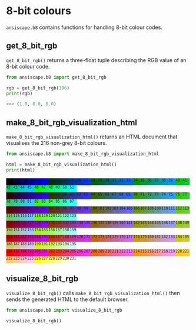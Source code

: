 # 8-bit colours

`ansiscape.b8` contains functions for handling 8-bit colour codes.

## get_8_bit_rgb

`get_8_bit_rgb()` returns a three-float tuple describing the RGB value of an 8-bit colour code.

```python
from ansiscape.b8 import get_8_bit_rgb

rgb = get_8_bit_rgb(196)
print(rgb)

>>> (1.0, 0.0, 0.0)
```

## make_8_bit_rgb_visualization_html

`make_8_bit_rgb_visualization_html()` returns an HTML document that visualises the 216 non-grey 8-bit colours.

```python
from ansiscape.b8 import make_8_bit_rgb_visualization_html

html = make_8_bit_rgb_visualization_html()
print(html)
```

<!-- markdownlint-disable MD033 -->
<style>.colors div { width: 1.2rem; height: 1.2rem; display: inline-block; }</style>
<div class="colors" style="font-family: monospace; font-size: 0.6rem; margin-bottom: 1rem;"><div style="background: rgb(calc(0.0*255), calc(0.0*255), calc(0.0*255));">16</div><div style="background: rgb(calc(0.0*255), calc(0.0*255), calc(0.2*255));">17</div><div style="background: rgb(calc(0.0*255), calc(0.0*255), calc(0.4*255));">18</div><div style="background: rgb(calc(0.0*255), calc(0.0*255), calc(0.6*255));">19</div><div style="background: rgb(calc(0.0*255), calc(0.0*255), calc(0.8*255));">20</div><div style="background: rgb(calc(0.0*255), calc(0.0*255), calc(1.0*255));">21</div><div style="background: rgb(calc(0.0*255), calc(0.2*255), calc(0.0*255));">22</div><div style="background: rgb(calc(0.0*255), calc(0.2*255), calc(0.2*255));">23</div><div style="background: rgb(calc(0.0*255), calc(0.2*255), calc(0.4*255));">24</div><div style="background: rgb(calc(0.0*255), calc(0.2*255), calc(0.6*255));">25</div><div style="background: rgb(calc(0.0*255), calc(0.2*255), calc(0.8*255));">26</div><div style="background: rgb(calc(0.0*255), calc(0.2*255), calc(1.0*255));">27</div><div style="background: rgb(calc(0.0*255), calc(0.4*255), calc(0.0*255));">28</div><div style="background: rgb(calc(0.0*255), calc(0.4*255), calc(0.2*255));">29</div><div style="background: rgb(calc(0.0*255), calc(0.4*255), calc(0.4*255));">30</div><div style="background: rgb(calc(0.0*255), calc(0.4*255), calc(0.6*255));">31</div><div style="background: rgb(calc(0.0*255), calc(0.4*255), calc(0.8*255));">32</div><div style="background: rgb(calc(0.0*255), calc(0.4*255), calc(1.0*255));">33</div><div style="background: rgb(calc(0.0*255), calc(0.6*255), calc(0.0*255));">34</div><div style="background: rgb(calc(0.0*255), calc(0.6*255), calc(0.2*255));">35</div><div style="background: rgb(calc(0.0*255), calc(0.6*255), calc(0.4*255));">36</div><div style="background: rgb(calc(0.0*255), calc(0.6*255), calc(0.6*255));">37</div><div style="background: rgb(calc(0.0*255), calc(0.6*255), calc(0.8*255));">38</div><div style="background: rgb(calc(0.0*255), calc(0.6*255), calc(1.0*255));">39</div><div style="background: rgb(calc(0.0*255), calc(0.8*255), calc(0.0*255));">40</div><div style="background: rgb(calc(0.0*255), calc(0.8*255), calc(0.2*255));">41</div><div style="background: rgb(calc(0.0*255), calc(0.8*255), calc(0.4*255));">42</div><div style="background: rgb(calc(0.0*255), calc(0.8*255), calc(0.6*255));">43</div><div style="background: rgb(calc(0.0*255), calc(0.8*255), calc(0.8*255));">44</div><div style="background: rgb(calc(0.0*255), calc(0.8*255), calc(1.0*255));">45</div><div style="background: rgb(calc(0.0*255), calc(1.0*255), calc(0.0*255));">46</div><div style="background: rgb(calc(0.0*255), calc(1.0*255), calc(0.2*255));">47</div><div style="background: rgb(calc(0.0*255), calc(1.0*255), calc(0.4*255));">48</div><div style="background: rgb(calc(0.0*255), calc(1.0*255), calc(0.6*255));">49</div><div style="background: rgb(calc(0.0*255), calc(1.0*255), calc(0.8*255));">50</div><div style="background: rgb(calc(0.0*255), calc(1.0*255), calc(1.0*255));">51</div><br /><div style="background: rgb(calc(0.2*255), calc(0.0*255), calc(0.0*255));">52</div><div style="background: rgb(calc(0.2*255), calc(0.0*255), calc(0.2*255));">53</div><div style="background: rgb(calc(0.2*255), calc(0.0*255), calc(0.4*255));">54</div><div style="background: rgb(calc(0.2*255), calc(0.0*255), calc(0.6*255));">55</div><div style="background: rgb(calc(0.2*255), calc(0.0*255), calc(0.8*255));">56</div><div style="background: rgb(calc(0.2*255), calc(0.0*255), calc(1.0*255));">57</div><div style="background: rgb(calc(0.2*255), calc(0.2*255), calc(0.0*255));">58</div><div style="background: rgb(calc(0.2*255), calc(0.2*255), calc(0.2*255));">59</div><div style="background: rgb(calc(0.2*255), calc(0.2*255), calc(0.4*255));">60</div><div style="background: rgb(calc(0.2*255), calc(0.2*255), calc(0.6*255));">61</div><div style="background: rgb(calc(0.2*255), calc(0.2*255), calc(0.8*255));">62</div><div style="background: rgb(calc(0.2*255), calc(0.2*255), calc(1.0*255));">63</div><div style="background: rgb(calc(0.2*255), calc(0.4*255), calc(0.0*255));">64</div><div style="background: rgb(calc(0.2*255), calc(0.4*255), calc(0.2*255));">65</div><div style="background: rgb(calc(0.2*255), calc(0.4*255), calc(0.4*255));">66</div><div style="background: rgb(calc(0.2*255), calc(0.4*255), calc(0.6*255));">67</div><div style="background: rgb(calc(0.2*255), calc(0.4*255), calc(0.8*255));">68</div><div style="background: rgb(calc(0.2*255), calc(0.4*255), calc(1.0*255));">69</div><div style="background: rgb(calc(0.2*255), calc(0.6*255), calc(0.0*255));">70</div><div style="background: rgb(calc(0.2*255), calc(0.6*255), calc(0.2*255));">71</div><div style="background: rgb(calc(0.2*255), calc(0.6*255), calc(0.4*255));">72</div><div style="background: rgb(calc(0.2*255), calc(0.6*255), calc(0.6*255));">73</div><div style="background: rgb(calc(0.2*255), calc(0.6*255), calc(0.8*255));">74</div><div style="background: rgb(calc(0.2*255), calc(0.6*255), calc(1.0*255));">75</div><div style="background: rgb(calc(0.2*255), calc(0.8*255), calc(0.0*255));">76</div><div style="background: rgb(calc(0.2*255), calc(0.8*255), calc(0.2*255));">77</div><div style="background: rgb(calc(0.2*255), calc(0.8*255), calc(0.4*255));">78</div><div style="background: rgb(calc(0.2*255), calc(0.8*255), calc(0.6*255));">79</div><div style="background: rgb(calc(0.2*255), calc(0.8*255), calc(0.8*255));">80</div><div style="background: rgb(calc(0.2*255), calc(0.8*255), calc(1.0*255));">81</div><div style="background: rgb(calc(0.2*255), calc(1.0*255), calc(0.0*255));">82</div><div style="background: rgb(calc(0.2*255), calc(1.0*255), calc(0.2*255));">83</div><div style="background: rgb(calc(0.2*255), calc(1.0*255), calc(0.4*255));">84</div><div style="background: rgb(calc(0.2*255), calc(1.0*255), calc(0.6*255));">85</div><div style="background: rgb(calc(0.2*255), calc(1.0*255), calc(0.8*255));">86</div><div style="background: rgb(calc(0.2*255), calc(1.0*255), calc(1.0*255));">87</div><br /><div style="background: rgb(calc(0.4*255), calc(0.0*255), calc(0.0*255));">88</div><div style="background: rgb(calc(0.4*255), calc(0.0*255), calc(0.2*255));">89</div><div style="background: rgb(calc(0.4*255), calc(0.0*255), calc(0.4*255));">90</div><div style="background: rgb(calc(0.4*255), calc(0.0*255), calc(0.6*255));">91</div><div style="background: rgb(calc(0.4*255), calc(0.0*255), calc(0.8*255));">92</div><div style="background: rgb(calc(0.4*255), calc(0.0*255), calc(1.0*255));">93</div><div style="background: rgb(calc(0.4*255), calc(0.2*255), calc(0.0*255));">94</div><div style="background: rgb(calc(0.4*255), calc(0.2*255), calc(0.2*255));">95</div><div style="background: rgb(calc(0.4*255), calc(0.2*255), calc(0.4*255));">96</div><div style="background: rgb(calc(0.4*255), calc(0.2*255), calc(0.6*255));">97</div><div style="background: rgb(calc(0.4*255), calc(0.2*255), calc(0.8*255));">98</div><div style="background: rgb(calc(0.4*255), calc(0.2*255), calc(1.0*255));">99</div><div style="background: rgb(calc(0.4*255), calc(0.4*255), calc(0.0*255));">100</div><div style="background: rgb(calc(0.4*255), calc(0.4*255), calc(0.2*255));">101</div><div style="background: rgb(calc(0.4*255), calc(0.4*255), calc(0.4*255));">102</div><div style="background: rgb(calc(0.4*255), calc(0.4*255), calc(0.6*255));">103</div><div style="background: rgb(calc(0.4*255), calc(0.4*255), calc(0.8*255));">104</div><div style="background: rgb(calc(0.4*255), calc(0.4*255), calc(1.0*255));">105</div><div style="background: rgb(calc(0.4*255), calc(0.6*255), calc(0.0*255));">106</div><div style="background: rgb(calc(0.4*255), calc(0.6*255), calc(0.2*255));">107</div><div style="background: rgb(calc(0.4*255), calc(0.6*255), calc(0.4*255));">108</div><div style="background: rgb(calc(0.4*255), calc(0.6*255), calc(0.6*255));">109</div><div style="background: rgb(calc(0.4*255), calc(0.6*255), calc(0.8*255));">110</div><div style="background: rgb(calc(0.4*255), calc(0.6*255), calc(1.0*255));">111</div><div style="background: rgb(calc(0.4*255), calc(0.8*255), calc(0.0*255));">112</div><div style="background: rgb(calc(0.4*255), calc(0.8*255), calc(0.2*255));">113</div><div style="background: rgb(calc(0.4*255), calc(0.8*255), calc(0.4*255));">114</div><div style="background: rgb(calc(0.4*255), calc(0.8*255), calc(0.6*255));">115</div><div style="background: rgb(calc(0.4*255), calc(0.8*255), calc(0.8*255));">116</div><div style="background: rgb(calc(0.4*255), calc(0.8*255), calc(1.0*255));">117</div><div style="background: rgb(calc(0.4*255), calc(1.0*255), calc(0.0*255));">118</div><div style="background: rgb(calc(0.4*255), calc(1.0*255), calc(0.2*255));">119</div><div style="background: rgb(calc(0.4*255), calc(1.0*255), calc(0.4*255));">120</div><div style="background: rgb(calc(0.4*255), calc(1.0*255), calc(0.6*255));">121</div><div style="background: rgb(calc(0.4*255), calc(1.0*255), calc(0.8*255));">122</div><div style="background: rgb(calc(0.4*255), calc(1.0*255), calc(1.0*255));">123</div><br /><div style="background: rgb(calc(0.6*255), calc(0.0*255), calc(0.0*255));">124</div><div style="background: rgb(calc(0.6*255), calc(0.0*255), calc(0.2*255));">125</div><div style="background: rgb(calc(0.6*255), calc(0.0*255), calc(0.4*255));">126</div><div style="background: rgb(calc(0.6*255), calc(0.0*255), calc(0.6*255));">127</div><div style="background: rgb(calc(0.6*255), calc(0.0*255), calc(0.8*255));">128</div><div style="background: rgb(calc(0.6*255), calc(0.0*255), calc(1.0*255));">129</div><div style="background: rgb(calc(0.6*255), calc(0.2*255), calc(0.0*255));">130</div><div style="background: rgb(calc(0.6*255), calc(0.2*255), calc(0.2*255));">131</div><div style="background: rgb(calc(0.6*255), calc(0.2*255), calc(0.4*255));">132</div><div style="background: rgb(calc(0.6*255), calc(0.2*255), calc(0.6*255));">133</div><div style="background: rgb(calc(0.6*255), calc(0.2*255), calc(0.8*255));">134</div><div style="background: rgb(calc(0.6*255), calc(0.2*255), calc(1.0*255));">135</div><div style="background: rgb(calc(0.6*255), calc(0.4*255), calc(0.0*255));">136</div><div style="background: rgb(calc(0.6*255), calc(0.4*255), calc(0.2*255));">137</div><div style="background: rgb(calc(0.6*255), calc(0.4*255), calc(0.4*255));">138</div><div style="background: rgb(calc(0.6*255), calc(0.4*255), calc(0.6*255));">139</div><div style="background: rgb(calc(0.6*255), calc(0.4*255), calc(0.8*255));">140</div><div style="background: rgb(calc(0.6*255), calc(0.4*255), calc(1.0*255));">141</div><div style="background: rgb(calc(0.6*255), calc(0.6*255), calc(0.0*255));">142</div><div style="background: rgb(calc(0.6*255), calc(0.6*255), calc(0.2*255));">143</div><div style="background: rgb(calc(0.6*255), calc(0.6*255), calc(0.4*255));">144</div><div style="background: rgb(calc(0.6*255), calc(0.6*255), calc(0.6*255));">145</div><div style="background: rgb(calc(0.6*255), calc(0.6*255), calc(0.8*255));">146</div><div style="background: rgb(calc(0.6*255), calc(0.6*255), calc(1.0*255));">147</div><div style="background: rgb(calc(0.6*255), calc(0.8*255), calc(0.0*255));">148</div><div style="background: rgb(calc(0.6*255), calc(0.8*255), calc(0.2*255));">149</div><div style="background: rgb(calc(0.6*255), calc(0.8*255), calc(0.4*255));">150</div><div style="background: rgb(calc(0.6*255), calc(0.8*255), calc(0.6*255));">151</div><div style="background: rgb(calc(0.6*255), calc(0.8*255), calc(0.8*255));">152</div><div style="background: rgb(calc(0.6*255), calc(0.8*255), calc(1.0*255));">153</div><div style="background: rgb(calc(0.6*255), calc(1.0*255), calc(0.0*255));">154</div><div style="background: rgb(calc(0.6*255), calc(1.0*255), calc(0.2*255));">155</div><div style="background: rgb(calc(0.6*255), calc(1.0*255), calc(0.4*255));">156</div><div style="background: rgb(calc(0.6*255), calc(1.0*255), calc(0.6*255));">157</div><div style="background: rgb(calc(0.6*255), calc(1.0*255), calc(0.8*255));">158</div><div style="background: rgb(calc(0.6*255), calc(1.0*255), calc(1.0*255));">159</div><br /><div style="background: rgb(calc(0.8*255), calc(0.0*255), calc(0.0*255));">160</div><div style="background: rgb(calc(0.8*255), calc(0.0*255), calc(0.2*255));">161</div><div style="background: rgb(calc(0.8*255), calc(0.0*255), calc(0.4*255));">162</div><div style="background: rgb(calc(0.8*255), calc(0.0*255), calc(0.6*255));">163</div><div style="background: rgb(calc(0.8*255), calc(0.0*255), calc(0.8*255));">164</div><div style="background: rgb(calc(0.8*255), calc(0.0*255), calc(1.0*255));">165</div><div style="background: rgb(calc(0.8*255), calc(0.2*255), calc(0.0*255));">166</div><div style="background: rgb(calc(0.8*255), calc(0.2*255), calc(0.2*255));">167</div><div style="background: rgb(calc(0.8*255), calc(0.2*255), calc(0.4*255));">168</div><div style="background: rgb(calc(0.8*255), calc(0.2*255), calc(0.6*255));">169</div><div style="background: rgb(calc(0.8*255), calc(0.2*255), calc(0.8*255));">170</div><div style="background: rgb(calc(0.8*255), calc(0.2*255), calc(1.0*255));">171</div><div style="background: rgb(calc(0.8*255), calc(0.4*255), calc(0.0*255));">172</div><div style="background: rgb(calc(0.8*255), calc(0.4*255), calc(0.2*255));">173</div><div style="background: rgb(calc(0.8*255), calc(0.4*255), calc(0.4*255));">174</div><div style="background: rgb(calc(0.8*255), calc(0.4*255), calc(0.6*255));">175</div><div style="background: rgb(calc(0.8*255), calc(0.4*255), calc(0.8*255));">176</div><div style="background: rgb(calc(0.8*255), calc(0.4*255), calc(1.0*255));">177</div><div style="background: rgb(calc(0.8*255), calc(0.6*255), calc(0.0*255));">178</div><div style="background: rgb(calc(0.8*255), calc(0.6*255), calc(0.2*255));">179</div><div style="background: rgb(calc(0.8*255), calc(0.6*255), calc(0.4*255));">180</div><div style="background: rgb(calc(0.8*255), calc(0.6*255), calc(0.6*255));">181</div><div style="background: rgb(calc(0.8*255), calc(0.6*255), calc(0.8*255));">182</div><div style="background: rgb(calc(0.8*255), calc(0.6*255), calc(1.0*255));">183</div><div style="background: rgb(calc(0.8*255), calc(0.8*255), calc(0.0*255));">184</div><div style="background: rgb(calc(0.8*255), calc(0.8*255), calc(0.2*255));">185</div><div style="background: rgb(calc(0.8*255), calc(0.8*255), calc(0.4*255));">186</div><div style="background: rgb(calc(0.8*255), calc(0.8*255), calc(0.6*255));">187</div><div style="background: rgb(calc(0.8*255), calc(0.8*255), calc(0.8*255));">188</div><div style="background: rgb(calc(0.8*255), calc(0.8*255), calc(1.0*255));">189</div><div style="background: rgb(calc(0.8*255), calc(1.0*255), calc(0.0*255));">190</div><div style="background: rgb(calc(0.8*255), calc(1.0*255), calc(0.2*255));">191</div><div style="background: rgb(calc(0.8*255), calc(1.0*255), calc(0.4*255));">192</div><div style="background: rgb(calc(0.8*255), calc(1.0*255), calc(0.6*255));">193</div><div style="background: rgb(calc(0.8*255), calc(1.0*255), calc(0.8*255));">194</div><div style="background: rgb(calc(0.8*255), calc(1.0*255), calc(1.0*255));">195</div><br /><div style="background: rgb(calc(1.0*255), calc(0.0*255), calc(0.0*255));">196</div><div style="background: rgb(calc(1.0*255), calc(0.0*255), calc(0.2*255));">197</div><div style="background: rgb(calc(1.0*255), calc(0.0*255), calc(0.4*255));">198</div><div style="background: rgb(calc(1.0*255), calc(0.0*255), calc(0.6*255));">199</div><div style="background: rgb(calc(1.0*255), calc(0.0*255), calc(0.8*255));">200</div><div style="background: rgb(calc(1.0*255), calc(0.0*255), calc(1.0*255));">201</div><div style="background: rgb(calc(1.0*255), calc(0.2*255), calc(0.0*255));">202</div><div style="background: rgb(calc(1.0*255), calc(0.2*255), calc(0.2*255));">203</div><div style="background: rgb(calc(1.0*255), calc(0.2*255), calc(0.4*255));">204</div><div style="background: rgb(calc(1.0*255), calc(0.2*255), calc(0.6*255));">205</div><div style="background: rgb(calc(1.0*255), calc(0.2*255), calc(0.8*255));">206</div><div style="background: rgb(calc(1.0*255), calc(0.2*255), calc(1.0*255));">207</div><div style="background: rgb(calc(1.0*255), calc(0.4*255), calc(0.0*255));">208</div><div style="background: rgb(calc(1.0*255), calc(0.4*255), calc(0.2*255));">209</div><div style="background: rgb(calc(1.0*255), calc(0.4*255), calc(0.4*255));">210</div><div style="background: rgb(calc(1.0*255), calc(0.4*255), calc(0.6*255));">211</div><div style="background: rgb(calc(1.0*255), calc(0.4*255), calc(0.8*255));">212</div><div style="background: rgb(calc(1.0*255), calc(0.4*255), calc(1.0*255));">213</div><div style="background: rgb(calc(1.0*255), calc(0.6*255), calc(0.0*255));">214</div><div style="background: rgb(calc(1.0*255), calc(0.6*255), calc(0.2*255));">215</div><div style="background: rgb(calc(1.0*255), calc(0.6*255), calc(0.4*255));">216</div><div style="background: rgb(calc(1.0*255), calc(0.6*255), calc(0.6*255));">217</div><div style="background: rgb(calc(1.0*255), calc(0.6*255), calc(0.8*255));">218</div><div style="background: rgb(calc(1.0*255), calc(0.6*255), calc(1.0*255));">219</div><div style="background: rgb(calc(1.0*255), calc(0.8*255), calc(0.0*255));">220</div><div style="background: rgb(calc(1.0*255), calc(0.8*255), calc(0.2*255));">221</div><div style="background: rgb(calc(1.0*255), calc(0.8*255), calc(0.4*255));">222</div><div style="background: rgb(calc(1.0*255), calc(0.8*255), calc(0.6*255));">223</div><div style="background: rgb(calc(1.0*255), calc(0.8*255), calc(0.8*255));">224</div><div style="background: rgb(calc(1.0*255), calc(0.8*255), calc(1.0*255));">225</div><div style="background: rgb(calc(1.0*255), calc(1.0*255), calc(0.0*255));">226</div><div style="background: rgb(calc(1.0*255), calc(1.0*255), calc(0.2*255));">227</div><div style="background: rgb(calc(1.0*255), calc(1.0*255), calc(0.4*255));">228</div><div style="background: rgb(calc(1.0*255), calc(1.0*255), calc(0.6*255));">229</div><div style="background: rgb(calc(1.0*255), calc(1.0*255), calc(0.8*255));">230</div><div style="background: rgb(calc(1.0*255), calc(1.0*255), calc(1.0*255));">231</div></div>
<!-- markdownlint-enable MD033 -->

## visualize_8_bit_rgb

`visualize_8_bit_rgb()` calls `make_8_bit_rgb_visualization_html()` then sends the generated HTML to the default browser.

```python
from ansiscape.b8 import visualize_8_bit_rgb

visualize_8_bit_rgb()
```
